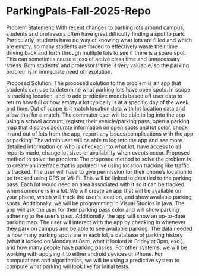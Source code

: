 # ParkingPals-Fall-2025-Repo
Problem Statement: 
With recent changes to parking lots around campus, students and professors often have great difficulty finding a spot to park. Particularly, students have no way of knowing what lots are filled and which are empty, so many students are forced to effectively waste their time driving back and forth through multiple lots to see if there is a spare spot. This can sometimes cause a loss of active class time and unnecessary stress. Both students’ and professors’ time is very valuable, so the parking problem is in immediate need of resolution.

Proposed Solution: 
The proposed solution to the problem is an app that students can use to determine what parking lots have open spots. In scope is tracking location, and to add predictive models based off user data to return how full or how empty a lot typically is at a specific day of the week and time. Out of scope is it match location data with lot location data and allow that for a match.
The commuter user will be able to log into the app using a school account, register their vehicle/parking pass, open a parking map that displays accurate information on open spots and lot color, check in and out of lots from the app, report any issues/complications with the app or parking.
The admin user will be able to log into the app and see more detailed information on who is checked into what lot, have access to all reports made, change lot sizes or availability when events occur. 
Proposed method to solve the problem: 
The proposed method to solve the problem is to create an interface that is updated live using location tracking like traffic is tracked. The user will have to give permission for their phone’s location to be tracked using GPS or Wi-Fi. This will be linked to data tied to the parking pass. Each lot would need an area associated with it so it can be tracked when someone is in a lot. 
We will create an app that will be available on your phone, which will track the user's location, and show available parking spots.  Additionally, we will be programming in Visual Studios in java. The app will ask the user for their parking pass color and will show parking adhering to the user’s pass. Additionally, the app will show an up-to-date parking map.
The user will interact with the app by checking in whenever they park on campus and be able to see available parking. The data needed is how many parking spots are in each lot, a database of parking history (what it looked on Monday at 8am, what it looked at Friday at 3pm, exc.), and how many people have parking passes. For other systems, we will be working with applying it to either android devices or iPhone. For computations and algorithmics, we will be using a predictive system to compute what parking will look like for initial tests.



